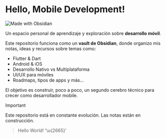 # Hello, Mobile Development!

![Made with Obsidian](https://img.shields.io/badge/Made%20with-Obsidian-7e57c2?logo=obsidian&logoColor=white)

Un espacio personal de aprendizaje y exploración sobre **desarrollo móvil**.

Este repositorio funciona como un **vault de Obsidian**, donde organizo mis notas, ideas y recursos sobre temas como:

- Flutter & Dart
- Android & iOS
- Desarrollo Nativo vs Multiplataforma
- UI/UX para móviles
- Roadmaps, tipos de apps y más...

El objetivo es construir, poco a poco, un segundo cerebro técnico para crecer como desarrollador mobile.

> [!IMPORTANT]
>  Este repositorio está en constante evolución. Las notas están en construcción.

> Hello World! '\u{2665}'
